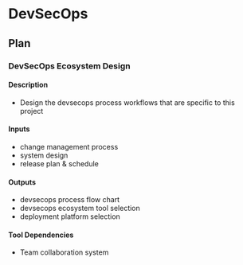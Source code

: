 # DevSecOps

## Plan

### DevSecOps Ecosystem Design

#### Description
 - Design the devsecops process workflows that are specific to this project

#### Inputs
 - change management process
 - system design
 - release plan & schedule

#### Outputs
 - devsecops process flow chart
 - devsecops ecosystem tool selection
 - deployment platform selection

#### Tool Dependencies
 - Team collaboration system
